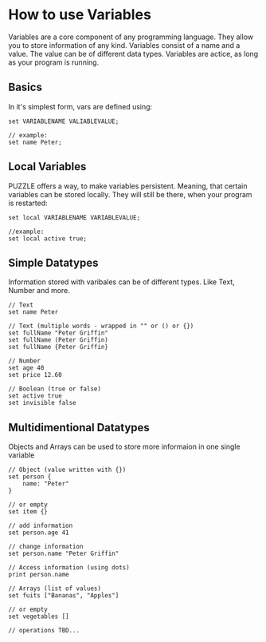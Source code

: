 # How to use Variables

Variables are a core component of any programming language. They allow you to store information of any kind. Variables consist of a name and a value. The value can be of different data types.
Variables are actice, as long as your program is running.

## Basics

In it's simplest form, vars are defined using:

```puzzlelang
set VARIABLENAME VALIABLEVALUE;

// example:
set name Peter;
```

## Local Variables

PUZZLE offers a way, to make variables persistent. Meaning, that certain variables can be stored locally. They will still be there, when your program is restarted:

```puzzlelang
set local VARIABLENAME VARIABLEVALUE;

//example:
set local active true;
```

## Simple Datatypes

Information stored with varibales can be of different types. Like Text, Number and more. 


```puzzlelang
// Text
set name Peter

// Text (multiple words - wrapped in "" or () or {})
set fullName "Peter Griffin"
set fullName (Peter Griffin)
set fullName {Peter Griffin}
```

```puzzlelang
// Number
set age 40
set price 12.60
```

```puzzlelang
// Boolean (true or false)
set active true
set invisible false
```

## Multidimentional Datatypes

Objects and Arrays can be used to store more informaion in one single variable

```
// Object (value written with {})
set person {
	name: "Peter"
}

// or empty
set item {}

// add information
set person.age 41

// change information
set person.name "Peter Griffin"

// Access information (using dots)
print person.name
```

```puzzlelang
// Arrays (list of values)
set fuits ["Bananas", "Apples"]

// or empty
set vegetables []

// operations TBD...
```